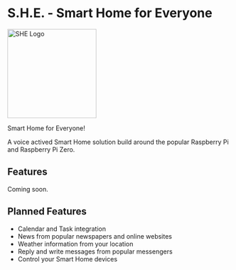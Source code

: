 # S.H.E. - Smart Home for Everyone

<img src="https://github.com/Techassi/s.h.e./blob/master/src/server/img/SHE_Logo.png" alt="SHE Logo" width="200px" height="whatever">

Smart Home for Everyone!

A voice actived Smart Home solution build around the popular Raspberry Pi and Raspberry Pi Zero.

## Features

Coming soon.

## Planned Features

- Calendar and Task integration
- News from popular newspapers and online websites
- Weather information from your location
- Reply and write messages from popular messengers
- Control your Smart Home devices

